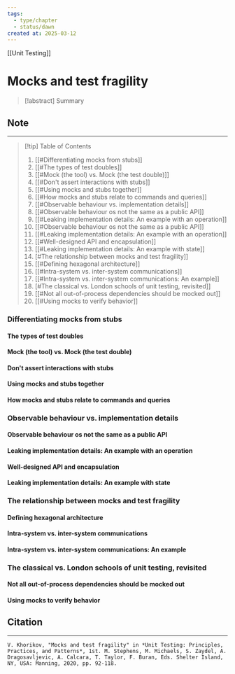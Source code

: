 ```yaml
---
tags:
  - type/chapter
  - status/dawn
created at: 2025-03-12
---
```

[[Unit Testing]]
# Mocks and test fragility

> [!abstract] Summary
## Note
---

> [!tip] Table of Contents
> 1. [[#Differentiating mocks from stubs]]
> 	2. [[#The types of test doubles]]
> 	3. [[#Mock (the tool) vs. Mock (the test double)]]
> 	4. [[#Don't assert interactions with stubs]]
> 	5. [[#Using mocks and stubs together]]
> 	6. [[#How mocks and stubs relate to commands and queries]]
> 7. [[#Observable behaviour vs. implementation details]]
> 	8. [[#Observable behaviour os not the same as a public API]]
> 	9. [[#Leaking implementation details: An example with an operation]]
> 	10.  [[#Observable behaviour os not the same as a public API]]
> 	11.  [[#Leaking implementation details: An example with an operation]]
> 	12. [[#Well-designed API and encapsulation]]
> 	13. [[#Leaking implementation details: An example with state]]
> 114. [#The relationship between mocks and test fragility]]
> 	15. [[#Defining hexagonal architecture]]
> 	16. [[#Intra-system vs. inter-system communications]]
> 	17. [[#Intra-system vs. inter-system communications: An example]]
> 118. [#The classical vs. London schools of unit testing, revisited]]
> 	19. [[#Not all out-of-process dependencies should be mocked out]]
> 	20. [[#Using mocks to verify behavior]]
### Differentiating mocks from stubs
#### The types of test doubles
#### Mock (the tool) vs. Mock (the test double)
#### Don't assert interactions with stubs
#### Using mocks and stubs together
#### How mocks and stubs relate to commands and queries
### Observable behaviour vs. implementation details
#### Observable behaviour os not the same as a public API
#### Leaking implementation details: An example with an operation
#### Well-designed API and encapsulation
#### Leaking implementation details: An example with state
### The relationship between mocks and test fragility
#### Defining hexagonal architecture
#### Intra-system vs. inter-system communications
#### Intra-system vs. inter-system communications: An example
### The classical vs. London schools of unit testing, revisited
#### Not all out-of-process dependencies should be mocked out
#### Using mocks to verify behavior
## Citation
---
```
V. Khorikov, "Mocks and test fragility" in *Unit Testing: Principles, Practices, and Patterns*, 1st. M. Stephens, M. Michaels, S. Zaydel, A. Dragosavljevic, A. Calcara, T. Taylor, F. Buran, Eds. Shelter Island, NY, USA: Manning, 2020, pp. 92-118.
```